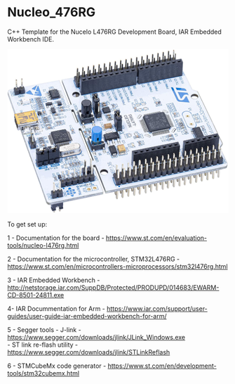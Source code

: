 # Nucleo_476RG
 C++ Template for the Nucelo L476RG Development Board, IAR Embedded Workbench IDE.
 
![GitHub Logo](/Docs/img/NucleoL476RG.jpg)

To get set up:


1 - Documentation for the board - 
https://www.st.com/en/evaluation-tools/nucleo-l476rg.html

2 - Documentation for the microcontroller, STM32L476RG - 
https://www.st.com/en/microcontrollers-microprocessors/stm32l476rg.html

3 - IAR Embedded Workbench - 
http://netstorage.iar.com/SuppDB/Protected/PRODUPD/014683/EWARM-CD-8501-24811.exe

4- IAR Docummentation for Arm - 
https://www.iar.com/support/user-guides/user-guide-iar-embedded-workbench-for-arm/

5 - Segger tools 
      - J-link - https://www.segger.com/downloads/jlink/JLink_Windows.exe            
      - ST link re-flash utility -https://www.segger.com/downloads/jlink/STLinkReflash
   
6 - STMCubeMx code generator - 
https://www.st.com/en/development-tools/stm32cubemx.html
